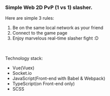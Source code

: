 <h3>Simple Web 2D PvP (1 vs 1) slasher.</h3>

<p>Here are simple 3 rules:
<ol>
    <li>Be on the same local network as your friend</li>
    <li>Connect to the game page</li>
    <li>Enjoy marvelous real-time slasher fight :D</li>
</ol>
</p>
<br><br>
Technology stack:
<ul>
    <li>Vue(Vuex)</li>
    <li>Socket.io</li>
    <li>JavaScript(Front-end with Babel & Webpack)</li>
    <li>TypeScript(on Front-end only)</li>
    <li>SCSS</li>
</ul>
